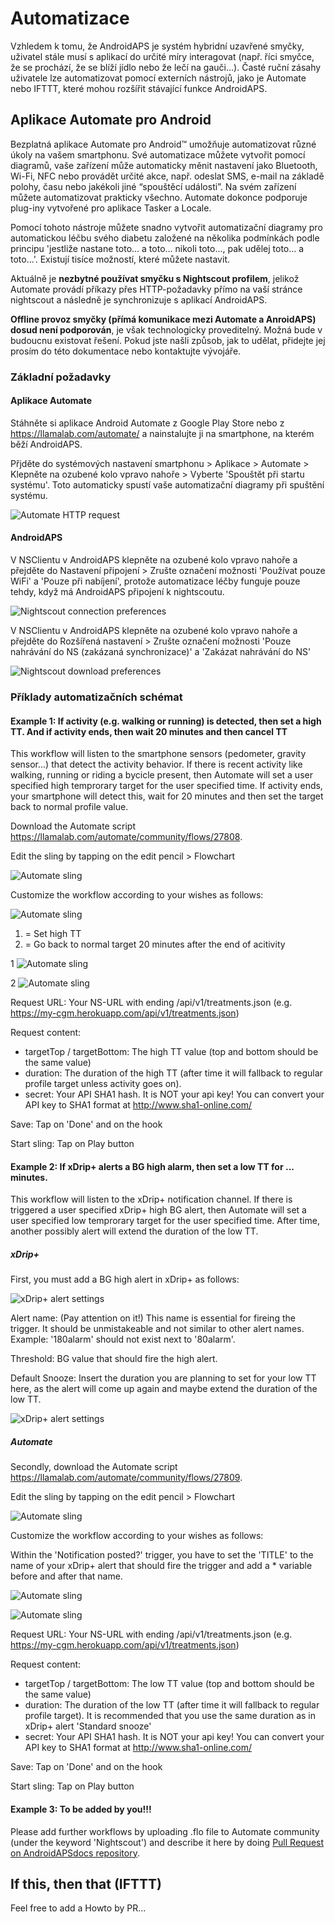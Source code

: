 # Automatizace

Vzhledem k tomu, že AndroidAPS je systém hybridní uzavřené smyčky, uživatel stále musí s aplikací do určité míry interagovat (např. říci smyčce, že se prochází, že se blíží jídlo nebo že lečí na gauči...). Časté ruční zásahy uživatele lze automatizovat pomocí externích nástrojů, jako je Automate nebo IFTTT, které mohou rozšířit stávající funkce AndroidAPS.

## Aplikace Automate pro Android

Bezplatná aplikace Automate pro Android™ umožňuje automatizovat různé úkoly na vašem smartphonu. Své automatizace můžete vytvořit pomocí diagramů, vaše zařízení může automaticky měnit nastavení jako Bluetooth, Wi-Fi, NFC nebo provádět určité akce, např. odeslat SMS, e-mail na základě polohy, času nebo jakékoli jiné “spouštěcí události”. Na svém zařízení můžete automatizovat prakticky všechno. Automate dokonce podporuje plug-iny vytvořené pro aplikace Tasker a Locale.

Pomocí tohoto nástroje můžete snadno vytvořit automatizační diagramy pro automatickou léčbu svého diabetu založené na několika podmínkách podle principu 'jestliže nastane toto... a toto... nikoli toto..., pak udělej toto... a toto...'. Existují tisíce možností, které můžete nastavit.

Aktuálně je **nezbytné používat smyčku s Nightscout profilem**, jelikož Automate provádí příkazy přes HTTP-požadavky přímo na vaší stránce nightscout a následně je synchronizuje s aplikací AndroidAPS.

**Offline provoz smyčky (přímá komunikace mezi Automate a AnroidAPS) dosud není podporován**, je však technologicky proveditelný. Možná bude v budoucnu existovat řešení. Pokud jste našli způsob, jak to udělat, přidejte jej prosím do této dokumentace nebo kontaktujte vývojáře.

### Základní požadavky

#### Aplikace Automate

Stáhněte si aplikace Android Automate z Google Play Store nebo z <https://llamalab.com/automate/> a nainstalujte ji na smartphone, na kterém běží AndroidAPS.

Přjděte do systémových nastavení smartphonu > Aplikace > Automate > Klepněte na ozubené kolo vpravo nahoře > Vyberte 'Spouštět při startu systému'. Toto automaticky spustí vaše automatizační diagramy při spuštění systému.

![Automate HTTP request](../images/automate-app2.png)

#### AndroidAPS

V NSClientu v AndroidAPS klepněte na ozubené kolo vpravo nahoře a přejděte do Nastavení připojení > Zrušte označení možnosti 'Používat pouze WiFi' a 'Pouze při nabíjení', protože automatizace léčby funguje pouze tehdy, když má AndroidAPS připojení k nightscoutu.

![Nightscout connection preferences](../images/automate-aaps1.jpg)

V NSClientu v AndroidAPS klepněte na ozubené kolo vpravo nahoře a přejděte do Rozšířená nastavení > Zrušte označení možnosti 'Pouze nahrávání do NS (zakázaná synchronizace)' a 'Zakázat nahrávání do NS'

![Nightscout download preferences](../images/automate-aaps2.jpg)

### Příklady automatizačních schémat

#### Example 1: If activity (e.g. walking or running) is detected, then set a high TT. And if activity ends, then wait 20 minutes and then cancel TT

This workflow will listen to the smartphone sensors (pedometer, gravity sensor...) that detect the activity behavior. If there is recent activity like walking, running or riding a bycicle present, then Automate will set a user specified high temprorary target for the user specified time. If activity ends, your smartphone will detect this, wait for 20 minutes and then set the target back to normal profile value.

Download the Automate script <https://llamalab.com/automate/community/flows/27808>.

Edit the sling by tapping on the edit pencil > Flowchart

![Automate sling](../images/automate-app3.png)

Customize the workflow according to your wishes as follows:

![Automate sling](../images/automate-app6.png)

1. = Set high TT
2. = Go back to normal target 20 minutes after the end of acitivity

1 ![Automate sling](../images/automate-app1.png)

2 ![Automate sling](../images/automate-app5.png)

Request URL: Your NS-URL with ending /api/v1/treatments.json (e.g. https://my-cgm.herokuapp.com/api/v1/treatments.json)

Request content:

* targetTop / targetBottom: The high TT value (top and bottom should be the same value)
* duration: The duration of the high TT (after time it will fallback to regular profile target unless activity goes on). 
* secret: Your API SHA1 hash. It is NOT your api key! You can convert your API key to SHA1 format at <http://www.sha1-online.com/>

Save: Tap on 'Done' and on the hook

Start sling: Tap on Play button

#### Example 2: If xDrip+ alerts a BG high alarm, then set a low TT for ... minutes.

This workflow will listen to the xDrip+ notification channel. If there is triggered a user specified xDrip+ high BG alert, then Automate will set a user specified low temprorary target for the user specified time. After time, another possibly alert will extend the duration of the low TT.

##### xDrip+

First, you must add a BG high alert in xDrip+ as follows:

![xDrip+ alert settings](../images/automate-xdrip1.png)

Alert name: (Pay attention on it!) This name is essential for fireing the trigger. It should be unmistakeable and not similar to other alert names. Example: '180alarm' should not exist next to '80alarm'.

Threshold: BG value that should fire the high alert.

Default Snooze: Insert the duration you are planning to set for your low TT here, as the alert will come up again and maybe extend the duration of the low TT.

![xDrip+ alert settings](../images/automate-xdrip2.png)

##### Automate

Secondly, download the Automate script <https://llamalab.com/automate/community/flows/27809>.

Edit the sling by tapping on the edit pencil > Flowchart

![Automate sling](../images/automate-app3.png)

Customize the workflow according to your wishes as follows:

Within the 'Notification posted?' trigger, you have to set the 'TITLE' to the name of your xDrip+ alert that should fire the trigger and add a * variable before and after that name.

![Automate sling](../images/automate-app7.png)

![Automate sling](../images/automate-app4.png)

Request URL: Your NS-URL with ending /api/v1/treatments.json (e.g. https://my-cgm.herokuapp.com/api/v1/treatments.json)

Request content:

* targetTop / targetBottom: The low TT value (top and bottom should be the same value)
* duration: The duration of the low TT (after time it will fallback to regular profile target). It is recommended that you use the same duration as in xDrip+ alert 'Standard snooze'
* secret: Your API SHA1 hash. It is NOT your api key! You can convert your API key to SHA1 format at <http://www.sha1-online.com/>

Save: Tap on 'Done' and on the hook

Start sling: Tap on Play button

#### Example 3: To be added by you!!!

Please add further workflows by uploading .flo file to Automate community (under the keyword 'Nightscout') and describe it here by doing [Pull Request on AndroidAPSdocs repository](../make-a-PR.md).

## If this, then that (IFTTT)

Feel free to add a Howto by PR...
